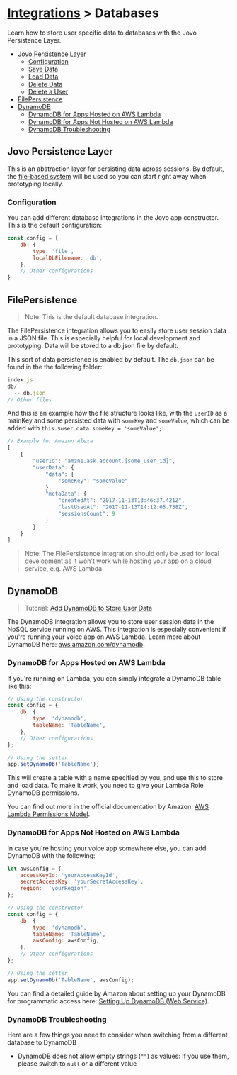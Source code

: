 # [Integrations](../) > Databases

Learn how to store user specific data to databases with the Jovo Persistence Layer.

* [Jovo Persistence Layer](#jovo-persistence-layer)
  * [Configuration](#configuration)
  * [Save Data](#save-data)
  * [Load Data](#load-data)
  * [Delete Data](#delete-data)
  * [Delete a User](#delete-a-user)
* [FilePersistence](#filepersistence)
* [DynamoDB](#dynamodb)
  * [DynamoDB for Apps Hosted on AWS Lambda](#dynamodb-for-apps-hosted-on-aws-lambda)
  * [DynamoDB for Apps Not Hosted on AWS Lambda](#dynamodb-for-apps-not-hosted-on-aws-lambda)
  * [DynamoDB Troubleshooting](#dynamodb-troubleshooting)


## Jovo Persistence Layer

This is an abstraction layer for persisting data across sessions. By default, the [file-based system](#filepersistence) will be used so you can start right away when prototyping locally.

### Configuration

You can add different database integrations in the Jovo app constructor. This is the default configuration:

```js
const config = {
    db: {
        type: 'file',
        localDbFilename: 'db',
    },
    // Other configurations
}
```

## FilePersistence

> Note: This is the default database integration. 

The FilePersistence integration allows you to easily store user session data in a JSON file. This is especially helpful for local development and prototyping. Data will be stored to a db.json file by default.

This sort of data persistence is enabled by default. The `db.json` can be found in the the following folder:

```javascript
index.js
db/
  -- db.json
// Other files
```

And this is an example how the file structure looks like, with the `userID` as a mainKey and some persisted data with `someKey` and `someValue`, which can be added with `this.$user.data.someKey = 'someValue';`:

```js
// Example for Amazon Alexa
[
	{
		"userId": "amzn1.ask.account.[some_user_id]",
		"userData": {
			"data": {
				"someKey": "someValue"
			},
			"metaData": {
				"createdAt": "2017-11-13T13:46:37.421Z",
				"lastUsedAt": "2017-11-13T14:12:05.738Z",
				"sessionsCount": 9
			}
		}
	}
]
```

> Note: The FilePersistence integration should only be used for local development as it won't work while hosting your app on a cloud service, e.g. AWS Lambda

## DynamoDB

> Tutorial: [Add DynamoDB to Store User Data](https://www.jovo.tech/tutorials/add-dynamodb-database)

The DynamoDB integration allows you to store user session data in the NoSQL service running on AWS. This integration is especially convenient if you're running your voice app on AWS Lambda. Learn more about DynamoDB here: [aws.amazon.com/dynamodb](https://aws.amazon.com/dynamodb/).

### DynamoDB for Apps Hosted on AWS Lambda

If you're running on Lambda, you can simply integrate a DynamoDB table like this:

```javascript
// Using the constructor
const config = {
    db: {
        type: 'dynamodb',
        tableName: 'TableName',
    },
    // Other configurations
};

// Using the setter
app.setDynamoDb('TableName');
```

This will create a table with a name specified by you, and use this to store and load data. To make it work, you need to give your Lambda Role DynamoDB permissions.

You can find out more in the official documentation by Amazon: [AWS Lambda Permissions Model](http://docs.aws.amazon.com/lambda/latest/dg/intro-permission-model.html). 

### DynamoDB for Apps Not Hosted on AWS Lambda

In case you're hosting your voice app somewhere else, you can add DynamoDB with the following:

```javascript
let awsConfig = {
    accessKeyId: 'yourAccessKeyId',
    secretAccessKey: 'yourSecretAccessKey', 
    region:  'yourRegion',
};

// Using the constructor
const config = {
    db: {
        type: 'dynamodb',
        tableName: 'TableName',
        awsConfig: awsConfig,
    },
    // Other configurations
};

// Using the setter
app.setDynamoDb('TableName', awsConfig);
```

You can find a detailed guide by Amazon about setting up your DynamoDB for programmatic access here: [Setting Up DynamoDB (Web Service)](http://docs.aws.amazon.com/amazondynamodb/latest/developerguide/SettingUp.DynamoWebService.html).

### DynamoDB Troubleshooting

Here are a few things you need to consider when switching from a different database to DynamoDB
* DynamoDB does not allow empty strings (`""`) as values: If you use them, please switch to `null` or a different value

<!--[metadata]: {"title": "Database Integrations", "description": "Learn how to store user specific data to different types of databases with the Jovo Framework", "activeSections": ["integrations", "databases"], "expandedSections": "integrations", "inSections": "integrations", "breadCrumbs": {"Docs": "docs/", "Integrations": "docs/integrations", "Databases": "" }, "commentsID": "framework/docs/databases",
"route": "docs/databases" }-->
